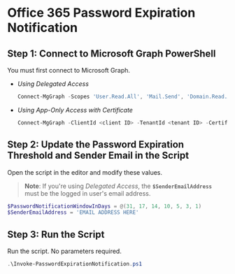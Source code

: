 # Office 365 Password Expiration Notification

## Step 1: Connect to Microsoft Graph PowerShell

You must first connect to Microsoft Graph.

* *Using Delegated Access*

  ```PowerShell
  Connect-MgGraph -Scopes 'User.Read.All', 'Mail.Send', 'Domain.Read.All'
  ```

* *Using App-Only Access with Certificate*

  ```PowerShell
  Connect-MgGraph -ClientId <client ID> -TenantId <tenant ID> -CertificateThumbprint <thumbprint>
  ```

## Step 2: Update the Password Expiration Threshold and Sender Email in the Script

Open the script in the editor and modify these values.

> **Note**: If you're using *Delegated Access*, the **`$SenderEmailAddress`** must be the logged in user's email address.

```PowerShell
$PasswordNotificationWindowInDays = @(31, 17, 14, 10, 5, 3, 1)
$SenderEmailAddress = 'EMAIL ADDRESS HERE'
```

## Step 3: Run the Script

Run the script. No parameters required.

```PowerShell
.\Invoke-PasswordExpirationNotification.ps1
```
